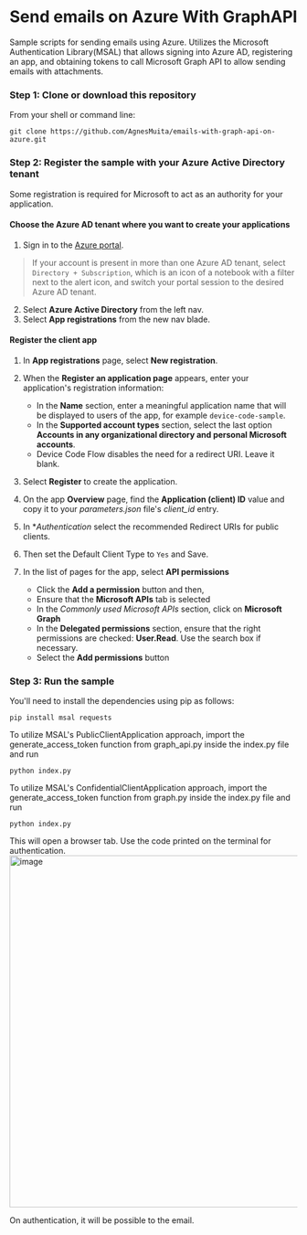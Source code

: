 # Send emails on Azure With GraphAPI

Sample scripts for sending emails using Azure. Utilizes the Microsoft Authentication Library(MSAL) that allows signing into Azure AD, registering an app, and obtaining tokens to call Microsoft Graph API to allow sending emails with attachments. 


### Step 1:  Clone or download this repository

From your shell or command line:

```Shell
git clone https://github.com/AgnesMuita/emails-with-graph-api-on-azure.git
```

### Step 2:  Register the sample with your Azure Active Directory tenant

Some registration is required for Microsoft to act as an authority for your application.

#### Choose the Azure AD tenant where you want to create your applications

1. Sign in to the [Azure portal](https://portal.azure.com).
> If your account is present in more than one Azure AD tenant, select `Directory + Subscription`, which is an icon of a notebook with a filter next to the alert icon, and switch your portal session to the desired Azure AD tenant.
2. Select **Azure Active Directory** from the left nav.
3. Select **App registrations** from the new nav blade.

#### Register the client app

1. In **App registrations** page, select **New registration**.
1. When the **Register an application page** appears, enter your application's registration information:
   - In the **Name** section, enter a meaningful application name that will be displayed to users of the app, for example `device-code-sample`.
   - In the **Supported account types** section, select the last option **Accounts in any organizational directory and personal Microsoft accounts**.
   - Device Code Flow disables the need for a redirect URI. Leave it blank.
1. Select **Register** to create the application.
1. On the app **Overview** page, find the **Application (client) ID** value and copy it to your *parameters.json* file's *client_id* entry.
1. In **Authentication* select the recommended Redirect URIs for public clients.
1. Then set the Default Client Type to `Yes` and Save.

1. In the list of pages for the app, select **API permissions**
   - Click the **Add a permission** button and then,
   - Ensure that the **Microsoft APIs** tab is selected
   - In the *Commonly used Microsoft APIs* section, click on **Microsoft Graph**
   - In the **Delegated permissions** section, ensure that the right permissions are checked: **User.Read**. Use the search box if necessary.
   - Select the **Add permissions** button


### Step 3: Run the sample

You'll need to install the dependencies using pip as follows:

```Shell
pip install msal requests
```
To utilize MSAL's PublicClientApplication approach, import the generate_access_token function from graph_api.py inside the index.py file and run
```Shell
python index.py
```
To utilize MSAL's ConfidentialClientApplication approach, import the generate_access_token function from graph.py inside the index.py file and run
```Shell
python index.py
```
This will open a browser tab. Use the code printed on the terminal for authentication. 
<img width="616" alt="image" src="https://user-images.githubusercontent.com/67423874/204729146-b5973c57-2970-4af4-991d-77955cbb71c0.png">


On authentication, it will be possible to the email. 

